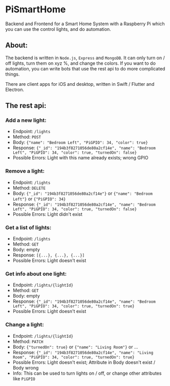 # PiSmartHome

Backend and Frontend for a Smart Home System with a Raspberry Pi
which you can use the control lights, and do automation.

## About:

The backend is written in ```Node.js```, ```Express``` and ```MongoDB```. It can only
turn on / off lights, turn them on xyz %, and change the colors.
If you want to do automation, you can write bots that use the rest api to do more
complicated things.

There are client apps for iOS and desktop, written in Swift / Flutter and Electron.

## The rest api:

### Add a new light:
- Endpoint: ```/lights```
- Method: ```POST```
- Body: ```{"name": "Bedroom Left", "PiGPIO": 34, "color": true}```
- Response: ```{"_id": "194b3f8271056de80a2cf14e", "name": "Bedroom Left", "PiGPIO": 34, "color": true, "turnedOn": false}```
- Possible Errors: Light with this name already exists; wrong GPIO

### Remove a light:
- Endpoint: ```/lights```
- Method: ```DELETE```
- Body: ```{"_id": "194b3f8271056de80a2cf14e"}``` or ```{"name": "Bedroom Left"}``` or ```{"PiGPIO": 34}```
- Response: ```{"_id": "194b3f8271056de80a2cf14e", "name": "Bedroom Left", "PiGPIO": 34, "color": true, "turnedOn": false}```
- Possible Errors: Light didn't exist

### Get a list of lights:
- Endpoint: ```/lights```
- Method: ```GET```
- Body: empty
- Response: ```[{...}, {...}, {...}]```
- Possible Errors: Light doesn't exist

### Get info about one light:
- Endpoint: ```/lights/{lightId}```
- Method: ```GET```
- Body: empty
- Response: ```{"_id": "194b3f8271056de80a2cf14e", "name": "Bedroom Left", "PiGPIO": 34, "color": true, "turnedOn": true}```
- Possible Errors: Light doesn't exist

### Change a light:
- Endpoint: ```/lights/{lightId}```
- Method: ```PATCH```
- Body: ```{"turnedOn": true}``` or ```{"name": "Living Room"}``` or ...
- Response: ```{"_id": "194b3f8271056de80a2cf14e", "name": "Living Room", "PiGPIO": 34, "color": true, "turnedOn": true}```
- Possible Errors: Light doesn't exist; Attribute in Body doesn't exist / Body wrong
- Info: This can be used to turn lights on / off, or change other attributes like ```PiGPIO```
